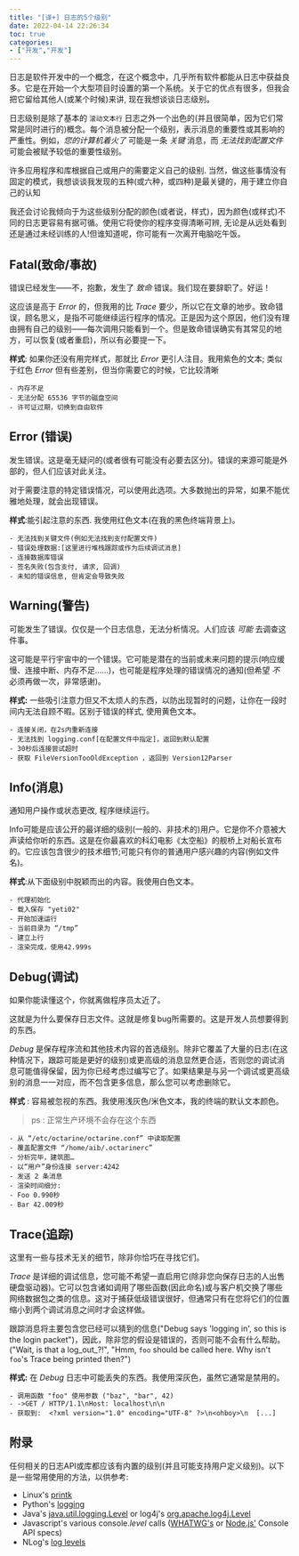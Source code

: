```yaml
---
title: "[译+] 日志的5个级别"
date: 2022-04-14 22:26:34
toc: true
categories:
- ["开发","开发"]
---
```


日志是软件开发中的一个概念，在这个概念中，几乎所有软件都能从日志中获益良多。它是在开始一个大型项目时设置的第一个系统。关于它的优点有很多，但我会把它留给其他人(或某个时候)来讲, 现在我想谈谈日志级别。

日志级别是除了基本的 `滚动文本行` 日志之外一个出色的(并且很简单，因为它们常常是同时进行的)概念。每个消息被分配一个级别，表示消息的重要性或其影响的严重性。例如，_您的计算机着火了_ 可能是一条 _关键_ 消息，而 _无法找到配置文件_ 可能会被赋予较低的重要性级别。

许多应用程序和库根据自己或用户的需要定义自己的级别. 当然，做这些事情没有固定的模式，我想谈谈我发现的五种(或六种，或四种)是最关键的，用于建立你自己的认知

我还会讨论我倾向于为这些级别分配的颜色(或者说，样式)，因为颜色(或样式)不同的日志更容易有据可循。使用它将使你的程序变得清晰可辨, 无论是从远处看到还是通过未经训练的人!但谁知道呢，你可能有一次离开电脑吃午饭。




## Fatal(致命/事故)
错误已经发生——不，抱歉，发生了 _致命_ 错误。我们现在要辞职了。好运！

这应该是高于 _Error_ 的，但我用的比 _Trace_ 要少，所以它在文章的地步。致命错误，顾名思义，是指不可能继续运行程序的情况。正是因为这个原因，他们没有理由拥有自己的级别——每次调用只能看到一个。但是致命错误确实有其常见的地方，可以恢复(或者重启)，所以有必要提一下。

**样式**: 如果你还没有用完样式，那就比 _Error_ 更引人注目。我用紫色的文本; 类似于红色 _Error_ 但有些差别，但当你需要它的时候，它比较清晰
```
- 内存不足
- 无法分配 65536 字节的磁盘空间
- 许可证过期，切换到自由软件
```

## Error (错误)
发生错误。这是毫无疑问的(或者很有可能没有必要去区分)。错误的来源可能是外部的，但人们应该对此关注。

对于需要注意的特定错误情况，可以使用此选项。大多数抛出的异常，如果不能优雅地处理，就会出现错误。

**样式**:能引起注意的东西. 我使用红色文本(在我的黑色终端背景上)。
```
- 无法找到关键文件(例如无法找到支付配置文件)
- 错误处理数据:[这里进行堆栈跟踪或作为后续调试消息]
- 连接数据库错误
- 签名失败(包含支付, 请求, 回调)
- 未知的错误信息, 但肯定会导致失败
```

## Warning(警告)
可能发生了错误。仅仅是一个日志信息，无法分析情况。人们应该 _可能_ 去调查这件事。

这可能是平行宇宙中的一个错误。它可能是潜在的当前或未来问题的提示(响应缓慢、连接中断、内存不足……)，也可能是程序处理的错误情况的通知(但希望 _不_ 必须再做一次，非常感谢)。

**样式:** 一些吸引注意力但又不太烦人的东西，以防出现暂时的问题，让你在一段时间内无法自顾不暇。区别于错误的样式, 使用黄色文本。
```
- 连接关闭，在2s内重新连接
- 无法找到 logging.conf[在配置文件中指定]，返回到默认配置
- 30秒后连接尝试超时
- 获取 FileVersionTooOldException ，返回到 Version12Parser
```

## Info(消息)
通知用户操作或状态更改, 程序继续运行。

Info可能是应该公开的最详细的级别(一般的、非技术的)用户。它是你不介意被大声读给你听的东西。这是在你最喜欢的科幻电影《太空船》的舰桥上对船长宣布的。它应该包含很少的技术细节;可能只有你的普通用户感兴趣的内容(例如文件名)。

**样式**:从下面级别中脱颖而出的内容。我使用白色文本。
```
- 代理初始化
- 载入保存 "yeti02"
- 开始加速运行
- 当前目录为 “/tmp”
- 建立上行
- 渲染完成，使用42.999s
```

## Debug(调试)
如果你能读懂这个，你就离做程序员太近了。

这就是为什么要保存日志文件。这就是修复bug所需要的。这是开发人员想要得到的东西。

_Debug_ 是保存程序流和其他技术内容的首选级别。除非它覆盖了大量的日志(在这种情况下，跟踪可能是更好的级别)或更高级的消息显然更合适，否则您的调试消息可能值得保留，因为你已经考虑过编写它了。如果结果是与另一个调试或更高级别的消息一一对应，而不包含更多信息，那么您可以考虑删除它。

**样式** : 容易被忽视的东西。我使用浅灰色/米色文本，我的终端的默认文本颜色。
> ps : 正常生产环境不会存在这个东西

```nginx
- 从 “/etc/octarine/octarine.conf” 中读取配置
- 覆盖配置文件 “/home/aib/.octarinerc”
- 分析完毕，建筑图…
- 以“用户”身份连接 server:4242
- 发送 2 条消息
- 渲染时间细分:
- Foo 0.990秒
- Bar 42.009秒
```

## Trace(追踪)
这里有一些与技术无关的细节，除非你恰巧在寻找它们。

_Trace_ 是详细的调试信息，您可能不希望一直启用它(除非您向保存日志的人出售硬盘驱动器)。它可以包含诸如调用了哪些函数(因此命名)或与客户机交换了哪些网络数据包之类的信息。这对于捕获低级错误很好，但通常只有在您将它们的位置缩小到两个调试消息之间时才会这样做。

跟踪消息将主要包含您已经可以猜到的信息("Debug says 'logging in', so this is the login packet")，因此，除非您的假设是错误的，否则可能不会有什么帮助。 ("Wait, is that a log_out_?!", "Hmm,  `foo`  should be called here. Why isn't  `foo`'s Trace being printed then?")

**样式:** 在 _Debug_ 日志中可能丢失的东西。我使用深灰色，虽然它通常是禁用的。
```
- 调用函数 "foo" 使用参数 ("baz", "bar", 42)
- ->GET / HTTP/1.1\nHost: localhost\n\n
- 获取到:  <?xml version="1.0" encoding="UTF-8" ?>\n<ohboy>\n  [...]
```

## 附录
任何相关的日志API或库都应该有内置的级别(并且可能支持用户定义级别)。以下是一些常用使用的方法，以供参考:

- Linux's  [printk](https://en.wikipedia.org/wiki/Printk#Logging_Levels)
- Python's  [logging](https://docs.python.org/library/logging.html#logging-levels)
- Java's  [java.util.logging.Level](https://docs.oracle.com/javase/6/docs/api/java/util/logging/Level.html)  or log4j's  [org.apache.log4j.Level](https://logging.apache.org/log4j/1.2/apidocs/org/apache/log4j/Level.html)
- Javascript's various console._level_  calls ([WHATWG's](https://console.spec.whatwg.org/#contents)  or  [Node.js'](https://nodejs.org/api/console.html#toc)  Console API specs)
- NLog's  [log levels](https://github.com/nlog/nlog/wiki/Log-levels)


